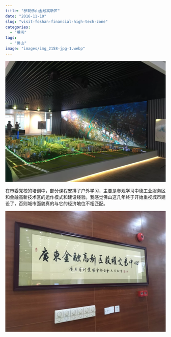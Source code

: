 ```yaml
---
title: "参观佛山金融高新区"
date: "2016-11-10"
slug: "visit-foshan-financial-high-tech-zone"
categories: 
  - "瞬间"
tags: 
  - "佛山"
image: "images/img_2158-jpg-1.webp"
---
```


![](images/img_2154-1024x768.webp)

在市委党校的培训中，部分课程安排了户外学习，主要是参观学习中德工业服务区和金融高新技术区的运作模式和建设经验。我感觉佛山这几年终于开始重视城市建设了，否则城市面貌真的与它的经济地位不相匹配。

![](images/img_2158-1024x768.webp)